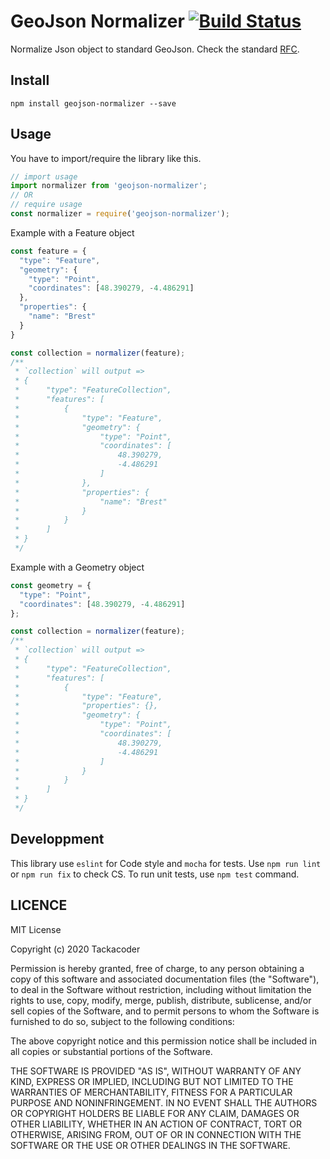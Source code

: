 # GeoJson Normalizer [![Build Status](https://travis-ci.org/EdouardTack/GeoJsonNormalizer.svg?branch=master)](https://travis-ci.org/EdouardTack/GeoJsonNormalizer)

Normalize Json object to standard GeoJson. Check the standard [RFC](https://tools.ietf.org/html/rfc7946).

## Install

`npm install geojson-normalizer --save`

## Usage

You have to import/require the library like this.

```javascript
// import usage
import normalizer from 'geojson-normalizer';
// OR
// require usage
const normalizer = require('geojson-normalizer');
```

Example with a Feature object

```javascript
const feature = {
  "type": "Feature",
  "geometry": {
    "type": "Point",
    "coordinates": [48.390279, -4.486291]
  },
  "properties": {
    "name": "Brest"
  }
}

const collection = normalizer(feature);
/**
 * `collection` will output =>
 * {
 *      "type": "FeatureCollection",
 *    	"features": [
 *    		{
 *    			"type": "Feature",
 *    			"geometry": {
 *    				"type": "Point",
 *    				"coordinates": [
 *    					48.390279,
 *    					-4.486291
 *    				]
 *    			},
 *    			"properties": {
 *    				"name": "Brest"
 *    			}
 *    		}
 *    	]
 * }
 */
```

Example with a Geometry object
```javascript
const geometry = {
  "type": "Point",
  "coordinates": [48.390279, -4.486291]
};

const collection = normalizer(feature);
/**
 * `collection` will output =>
 * {
 *    	"type": "FeatureCollection",
 *    	"features": [
 *    		{
 *    			"type": "Feature",
 *    			"properties": {},
 *    			"geometry": {
 *    				"type": "Point",
 *    				"coordinates": [
 *    					48.390279,
 *    					-4.486291
 *    				]
 *    			}
 *    		}
 *    	]
 * }
 */
```

## Developpment

This library use `eslint` for Code style and `mocha` for tests. Use `npm run lint` or `npm run fix` to check CS. To run unit tests, use `npm test` command.

## LICENCE

MIT License

Copyright (c) 2020 Tackacoder

Permission is hereby granted, free of charge, to any person obtaining a copy
of this software and associated documentation files (the "Software"), to deal
in the Software without restriction, including without limitation the rights
to use, copy, modify, merge, publish, distribute, sublicense, and/or sell
copies of the Software, and to permit persons to whom the Software is
furnished to do so, subject to the following conditions:

The above copyright notice and this permission notice shall be included in all
copies or substantial portions of the Software.

THE SOFTWARE IS PROVIDED "AS IS", WITHOUT WARRANTY OF ANY KIND, EXPRESS OR
IMPLIED, INCLUDING BUT NOT LIMITED TO THE WARRANTIES OF MERCHANTABILITY,
FITNESS FOR A PARTICULAR PURPOSE AND NONINFRINGEMENT. IN NO EVENT SHALL THE
AUTHORS OR COPYRIGHT HOLDERS BE LIABLE FOR ANY CLAIM, DAMAGES OR OTHER
LIABILITY, WHETHER IN AN ACTION OF CONTRACT, TORT OR OTHERWISE, ARISING FROM,
OUT OF OR IN CONNECTION WITH THE SOFTWARE OR THE USE OR OTHER DEALINGS IN THE
SOFTWARE.
